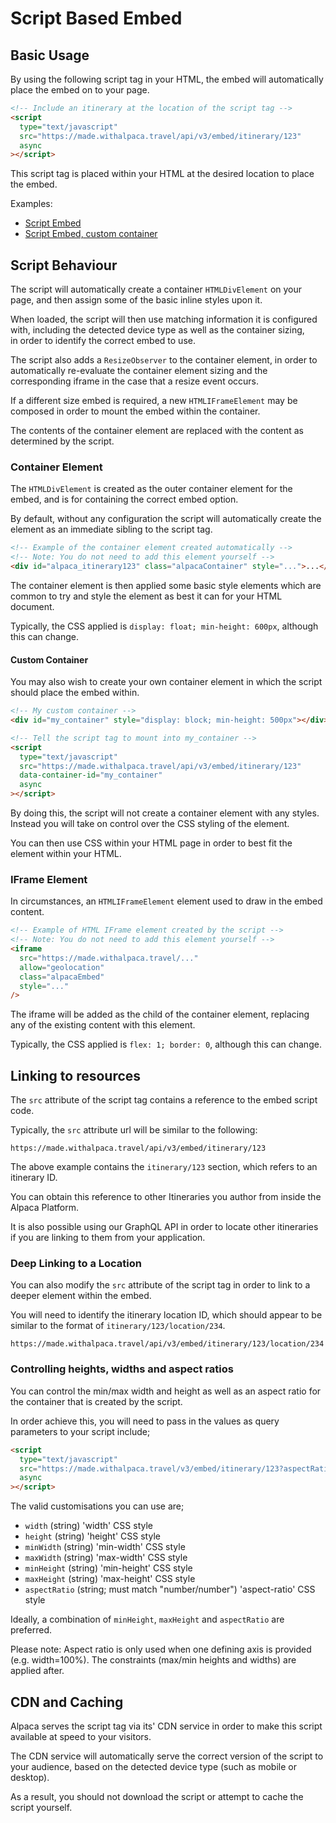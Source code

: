 # Script Based Embed

## Basic Usage

By using the following script tag in your HTML, the embed will automatically
place the embed on to your page.

```html
<!-- Include an itinerary at the location of the script tag -->
<script
  type="text/javascript"
  src="https://made.withalpaca.travel/api/v3/embed/itinerary/123"
  async
></script>
```

This script tag is placed within your HTML at the desired location to place
the embed.

Examples:

- [Script Embed](https://alpacatravel.github.io/embed-docs/examples/script%20embed/)
- [Script Embed, custom container](https://alpacatravel.github.io/embed-docs/examples/script%20embed%20with%20custom%20container/)

## Script Behaviour

The script will automatically create a container `HTMLDivElement` on your page,
and then assign some of the basic inline styles upon it.

When loaded, the script will then use matching information it is configured
with, including the detected device type as well as the container sizing,\
in order to identify the correct embed to use.

The script also adds a `ResizeObserver` to the container element, in order to
automatically re-evaluate the container element sizing and the corresponding
iframe in the case that a resize event occurs.

If a different size embed is required, a new `HTMLIFrameElement` may be
composed in order to mount the embed within the container.

The contents of the container element are replaced with the content as
determined by the script.

### Container Element

The `HTMLDivElement` is created as the outer container element for the
embed, and is for containing the correct embed option.

By default, without any configuration the script will automatically create
the element as an immediate sibling to the script tag.

```html
<!-- Example of the container element created automatically -->
<!-- Note: You do not need to add this element yourself -->
<div id="alpaca_itinerary123" class="alpacaContainer" style="...">...</div>
```

The container element is then applied some basic style elements which are
common to try and style the element as best it can for your HTML document.

Typically, the CSS applied is `display: float; min-height: 600px`, although this
can change.

#### Custom Container

You may also wish to create your own container element in which the script
should place the embed within.

```html
<!-- My custom container -->
<div id="my_container" style="display: block; min-height: 500px"></div>

<!-- Tell the script tag to mount into my_container -->
<script
  type="text/javascript"
  src="https://made.withalpaca.travel/api/v3/embed/itinerary/123"
  data-container-id="my_container"
  async
></script>
```

By doing this, the script will not create a container element with any styles.
Instead you will take on control over the CSS styling of the element.

You can then use CSS within your HTML page in order to best fit the element
within your HTML.

### IFrame Element

In circumstances, an `HTMLIFrameElement` element used to draw in the embed
content.

```html
<!-- Example of HTML IFrame element created by the script -->
<!-- Note: You do not need to add this element yourself -->
<iframe
  src="https://made.withalpaca.travel/..."
  allow="geolocation"
  class="alpacaEmbed"
  style="..."
/>
```

The iframe will be added as the child of the container element, replacing
any of the existing content with this element.

Typically, the CSS applied is `flex: 1; border: 0`, although this can change.

## Linking to resources

The `src` attribute of the script tag contains a reference to the embed script
code.

Typically, the `src` attribute url will be similar to the following:

```
https://made.withalpaca.travel/api/v3/embed/itinerary/123
```

The above example contains the `itinerary/123` section, which refers to an
itinerary ID.

You can obtain this reference to other Itineraries you author from inside the
Alpaca Platform.

It is also possible using our GraphQL API in order to locate other itineraries
if you are linking to them from your application.

### Deep Linking to a Location

You can also modify the `src` attribute of the script tag in order to link to
a deeper element within the embed.

You will need to identify the itinerary location ID, which should appear to be
similar to the format of `itinerary/123/location/234`.

```
https://made.withalpaca.travel/api/v3/embed/itinerary/123/location/234
```

### Controlling heights, widths and aspect ratios

You can control the min/max width and height as well as an aspect ratio for
the container that is created by the script.

In order achieve this, you will need to pass in the values as query parameters
to your script include;

```html
<script
  type="text/javascript"
  src="https://made.withalpaca.travel/v3/embed/itinerary/123?aspectRatio=4/3&minHeight=600&maxHeight=800"
  async
></script>
```

The valid customisations you can use are;

- `width` (string) 'width' CSS style
- `height` (string) 'height' CSS style
- `minWidth` (string) 'min-width' CSS style
- `maxWidth` (string) 'max-width' CSS style
- `minHeight` (string) 'min-height' CSS style
- `maxHeight` (string) 'max-height' CSS style
- `aspectRatio` (string; must match "number/number") 'aspect-ratio' CSS style

Ideally, a combination of `minHeight`, `maxHeight` and `aspectRatio` are
preferred.

Please note: Aspect ratio is only used when one defining axis is provided (e.g.
width=100%). The constraints (max/min heights and widths) are applied after.

## CDN and Caching

Alpaca serves the script tag via its' CDN service in order to make this script
available at speed to your visitors.

The CDN service will automatically serve the correct version of the script to
your audience, based on the detected device type (such as mobile or desktop).

As a result, you should not download the script or attempt to cache the script
yourself.
